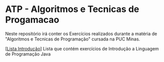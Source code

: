 # ATP - Algoritmos e Tecnicas de Progamacao

Neste repositório irá conter os Exercícios realizados durante a matéria de "Algoritmos e Tecnicas de Programação" cursada na PUC Minas.

[[Lista Introdução](https://github.com/Veidoido/ATP-Algoritmos-e-Tecnicas-de-Progamacao/tree/main/ListaIntrodução)] Lista que contém exercícios de Introdução a Linguagem de Programação Java
